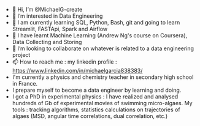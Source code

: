 - 👋 Hi, I’m @MichaelG-create
- 👀 I’m interested in Data Engineering
- 🌱 I am currently learning SQL, Python, Bash, git and going to learn Streamlit, FASTApi, Spark and Airflow
- 🌱 I have learnt Machine Learning (Andrew Ng's course on Coursera), Data Collecting and Storing
- 💞️ I’m looking to collaborate on whatever is related to a data engineering project
- 📫 How to reach me : my linkedin profile : https://www.linkedin.com/in/michaelgarcia838383/
- I'm currently a physics and chemistry teacher in secondary high school in France.
- I prepare myself to become a data engineer by learning and doing.  
- I got a PhD in experimental physics : I have realized and analysed hundreds of Gb of experimental movies of swimming micro-algaes. My tools : tracking algorithms, statistics calculations on trajectories of algaes (MSD, angular time correlations, dual correlation, etc.) 

<!---
MichaelG-create/MichaelG-create is a ✨ special ✨ repository because its `README.md` (this file) appears on your GitHub profile.
You can click the Preview link to take a look at your changes.
--->
